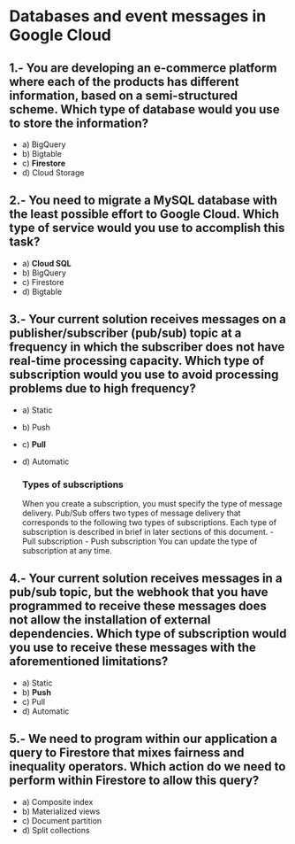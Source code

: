 # Databases and event messages in Google Cloud

## 1.- You are developing an e-commerce platform where each of the products has different information, based on a semi-structured scheme. Which type of database would you use to store the information? 

- a) BigQuery 
- b) Bigtable 
- c) **Firestore**
- d) Cloud Storage 

## 2.- You need to migrate a MySQL database with the least possible effort to Google Cloud. Which type of service would you use to accomplish this task? 

- a) **Cloud SQL** 
- b) BigQuery 
- c) Firestore 
- d) Bigtable 

## 3.- Your current solution receives messages on a publisher/subscriber (pub/sub) topic at a frequency in which the subscriber does not have real-time processing capacity. Which type of subscription would you use to avoid processing problems due to high frequency? 

- a) Static 
- b) Push 
- c) **Pull**
- d) Automatic 

    ### Types of subscriptions
    When you create a subscription, you must specify the type of message delivery. Pub/Sub offers two types of message delivery that corresponds to the following two types of subscriptions. Each type of subscription is described in brief in later sections of this document.
        - Pull subscription
        - Push subscription
    You can update the type of subscription at any time.

## 4.- Your current solution receives messages in a pub/sub topic, but the webhook that you have programmed to receive these messages does not allow the installation of external dependencies. Which type of subscription would you use to receive these messages with the aforementioned limitations? 

- a) Static 
- b) **Push** 
- c) Pull 
- d) Automatic 

## 5.- We need to program within our application a query to Firestore that mixes fairness and inequality operators. Which action do we need to perform within Firestore to allow this query? 

- a) Composite index
- b) Materialized views
- c) Document partition
- d) Split collections